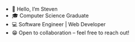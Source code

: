 - 👋 Hello, I’m Steven
- 🎓 Computer Science Graduate
- 💻 Software Engineer | Web Developer
- 😁 Open to collaboration – feel free to reach out!
<!---
sterbeN27/sterbeN27 is a ✨ special ✨ repository because its `README.md` (this file) appears on your GitHub profile.
You can click the Preview link to take a look at your changes.
--->
